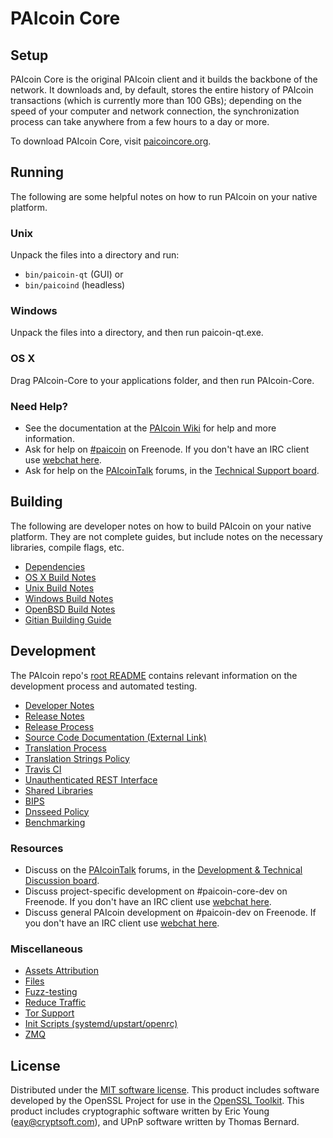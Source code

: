 PAIcoin Core
=============

Setup
---------------------
PAIcoin Core is the original PAIcoin client and it builds the backbone of the network. It downloads and, by default, stores the entire history of PAIcoin transactions (which is currently more than 100 GBs); depending on the speed of your computer and network connection, the synchronization process can take anywhere from a few hours to a day or more.

To download PAIcoin Core, visit [paicoincore.org](https://paicoincore.org/en/releases/).

Running
---------------------
The following are some helpful notes on how to run PAIcoin on your native platform.

### Unix

Unpack the files into a directory and run:

- `bin/paicoin-qt` (GUI) or
- `bin/paicoind` (headless)

### Windows

Unpack the files into a directory, and then run paicoin-qt.exe.

### OS X

Drag PAIcoin-Core to your applications folder, and then run PAIcoin-Core.

### Need Help?

* See the documentation at the [PAIcoin Wiki](https://en.paicoin.it/wiki/Main_Page)
for help and more information.
* Ask for help on [#paicoin](http://webchat.freenode.net?channels=paicoin) on Freenode. If you don't have an IRC client use [webchat here](http://webchat.freenode.net?channels=paicoin).
* Ask for help on the [PAIcoinTalk](https://paicointalk.org/) forums, in the [Technical Support board](https://paicointalk.org/index.php?board=4.0).

Building
---------------------
The following are developer notes on how to build PAIcoin on your native platform. They are not complete guides, but include notes on the necessary libraries, compile flags, etc.

- [Dependencies](dependencies.md)
- [OS X Build Notes](build-osx.md)
- [Unix Build Notes](build-unix.md)
- [Windows Build Notes](build-windows.md)
- [OpenBSD Build Notes](build-openbsd.md)
- [Gitian Building Guide](gitian-building.md)

Development
---------------------
The PAIcoin repo's [root README](/README.md) contains relevant information on the development process and automated testing.

- [Developer Notes](developer-notes.md)
- [Release Notes](release-notes.md)
- [Release Process](release-process.md)
- [Source Code Documentation (External Link)](https://dev.visucore.com/paicoin/doxygen/)
- [Translation Process](translation_process.md)
- [Translation Strings Policy](translation_strings_policy.md)
- [Travis CI](travis-ci.md)
- [Unauthenticated REST Interface](REST-interface.md)
- [Shared Libraries](shared-libraries.md)
- [BIPS](bips.md)
- [Dnsseed Policy](dnsseed-policy.md)
- [Benchmarking](benchmarking.md)

### Resources
* Discuss on the [PAIcoinTalk](https://paicointalk.org/) forums, in the [Development & Technical Discussion board](https://paicointalk.org/index.php?board=6.0).
* Discuss project-specific development on #paicoin-core-dev on Freenode. If you don't have an IRC client use [webchat here](http://webchat.freenode.net/?channels=paicoin-core-dev).
* Discuss general PAIcoin development on #paicoin-dev on Freenode. If you don't have an IRC client use [webchat here](http://webchat.freenode.net/?channels=paicoin-dev).

### Miscellaneous
- [Assets Attribution](assets-attribution.md)
- [Files](files.md)
- [Fuzz-testing](fuzzing.md)
- [Reduce Traffic](reduce-traffic.md)
- [Tor Support](tor.md)
- [Init Scripts (systemd/upstart/openrc)](init.md)
- [ZMQ](zmq.md)

License
---------------------
Distributed under the [MIT software license](/COPYING).
This product includes software developed by the OpenSSL Project for use in the [OpenSSL Toolkit](https://www.openssl.org/). This product includes
cryptographic software written by Eric Young ([eay@cryptsoft.com](mailto:eay@cryptsoft.com)), and UPnP software written by Thomas Bernard.
